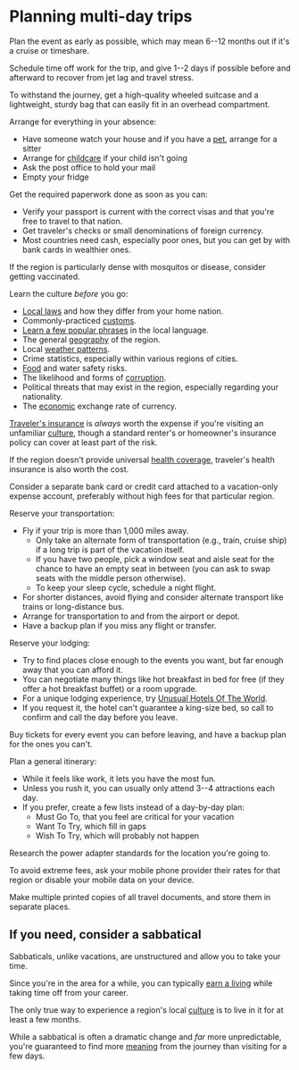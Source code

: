 
# Planning multi-day trips

Plan the event as early as possible, which may mean 6--12 months out if it's a cruise or timeshare.

Schedule time off work for the trip, and give 1--2 days if possible before and afterward to recover from jet lag and travel stress.

To withstand the journey, get a high-quality wheeled suitcase and a lightweight, sturdy bag that can easily fit in an overhead compartment.

Arrange for everything in your absence:

- Have someone watch your house and if you have a [pet](fun-pets.md), arrange for a sitter
- Arrange for [childcare](parenting-1_babies.md) if your child isn't going
- Ask the post office to hold your mail
- Empty your fridge

Get the required paperwork done as soon as you can:

- Verify your passport is current with the correct visas and that you're free to travel to that nation.
- Get traveler's checks or small denominations of foreign currency.
- Most countries need cash, especially poor ones, but you can get by with bank cards in wealthier ones.

If the region is particularly dense with mosquitos or disease, consider getting vaccinated.

Learn the culture *before* you go:

- [Local laws](legallysafe.md) and how they differ from your home nation.
- Commonly-practiced [customs](people-rules.md).
- [Learn a few popular phrases](mind-memory.md) in the local language.
- The general [geography](logistics-navigation.md) of the region.
- Local [weather patterns](weather.md).
- Crime statistics, especially within various regions of cities.
- [Food](cooking.md) and water safety risks.
- The likelihood and forms of [corruption](legallysafe.md).
- Political threats that may exist in the region, especially regarding your nationality.
- The [economic](economics.md) exchange rate of currency.

[Traveler's insurance](insurance.md) is *always* worth the expense if you're visiting an unfamiliar [culture](culture.md), though a standard renter's or homeowner's insurance policy can cover at least part of the risk.

If the region doesn't provide universal [health coverage](body-4_health.md), traveler's health insurance is also worth the cost.

Consider a separate bank card or credit card attached to a vacation-only expense account, preferably without high fees for that particular region.

Reserve your transportation:

- Fly if your trip is more than 1,000 miles away.
  - Only take an alternate form of transportation (e.g., train, cruise ship) if a long trip is part of the vacation itself.
  - If you have two people, pick a window seat and aisle seat for the chance to have an empty seat in between (you can ask to swap seats with the middle person otherwise).
  - To keep your sleep cycle, schedule a night flight.
- For shorter distances, avoid flying and consider alternate transport like trains or long-distance bus.
- Arrange for transportation to and from the airport or depot.
- Have a backup plan if you miss any flight or transfer.

Reserve your lodging:

- Try to find places close enough to the events you want, but far enough away that you can afford it.
- You can negotiate many things like hot breakfast in bed for free (if they offer a hot breakfast buffet) or a room upgrade.
- For a unique lodging experience, try [Unusual Hotels Of The World](http://www.unusualhotelsoftheworld.com/).
- If you request it, the hotel can't guarantee a king-size bed, so call to confirm and call the day before you leave.

Buy tickets for every event you can before leaving, and have a backup plan for the ones you can't.

Plan a general itinerary:

- While it feels like work, it lets you have the most fun.
- Unless you rush it, you can usually only attend 3--4 attractions each day.
- If you prefer, create a few lists instead of a day-by-day plan:
  - Must Go To, that you feel are critical for your vacation
  - Want To Try, which fill in gaps
  - Wish To Try, which will probably not happen

Research the power adapter standards for the location you're going to.

To avoid extreme fees, ask your mobile phone provider their rates for that region or disable your mobile data on your device.

Make multiple printed copies of all travel documents, and store them in separate places.

## If you need, consider a sabbatical

Sabbaticals, unlike vacations, are unstructured and allow you to take your time.

Since you're in the area for a while, you can typically [earn a living](jobs-1_why.md) while taking time off from your career.

The only true way to experience a region's local [culture](culture.md) is to live in it for at least a few months.

While a sabbatical is often a dramatic change and *far* more unpredictable, you're guaranteed to find more [meaning](meaning.md) from the journey than visiting for a few days.
